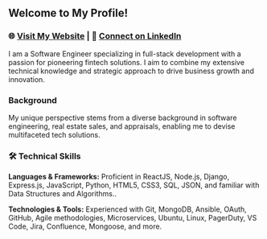 ## Welcome to My Profile!

### 🌐 [Visit My Website](http://levonalshabi.com) | 🔗 [Connect on LinkedIn](https://www.linkedin.com/in/lalshabi/)

I am a Software Engineer specializing in full-stack development with a passion for pioneering fintech solutions. I aim to combine my extensive technical knowledge and strategic approach to drive business growth and innovation.

### Background
My unique perspective stems from a diverse background in software engineering, real estate sales, and appraisals, enabling me to devise multifaceted tech solutions.

### 🛠️ Technical Skills

**Languages & Frameworks:** Proficient in ReactJS, Node.js, Django, Express.js, JavaScript, Python, HTML5, CSS3, SQL, JSON, and familiar with Data Structures and Algorithms..

**Technologies & Tools:** Experienced with Git, MongoDB, Ansible, OAuth, GitHub, Agile methodologies, Microservices, Ubuntu, Linux, PagerDuty, VS Code, Jira, Confluence, Mongoose, and more.
